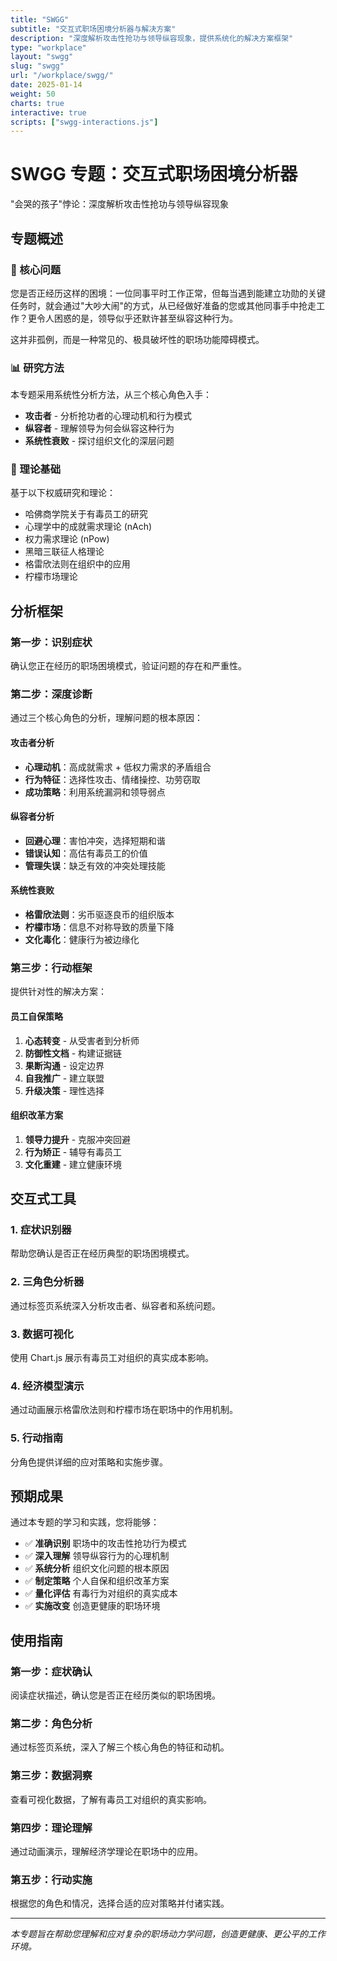 ```yaml
---
title: "SWGG"
subtitle: "交互式职场困境分析器与解决方案"
description: "深度解析攻击性抢功与领导纵容现象，提供系统化的解决方案框架"
type: "workplace"
layout: "swgg"
slug: "swgg"
url: "/workplace/swgg/"
date: 2025-01-14
weight: 50
charts: true
interactive: true
scripts: ["swgg-interactions.js"]
---
```


# SWGG 专题：交互式职场困境分析器

"会哭的孩子"悖论：深度解析攻击性抢功与领导纵容现象

## 专题概述

### 🎯 核心问题
您是否正经历这样的困境：一位同事平时工作正常，但每当遇到能建立功勋的关键任务时，就会通过"大吵大闹"的方式，从已经做好准备的您或其他同事手中抢走工作？更令人困惑的是，领导似乎还默许甚至纵容这种行为。

这并非孤例，而是一种常见的、极具破坏性的职场功能障碍模式。

### 📊 研究方法
本专题采用系统性分析方法，从三个核心角色入手：
- **攻击者** - 分析抢功者的心理动机和行为模式
- **纵容者** - 理解领导为何会纵容这种行为
- **系统性衰败** - 探讨组织文化的深层问题

### 🔬 理论基础
基于以下权威研究和理论：
- 哈佛商学院关于有毒员工的研究
- 心理学中的成就需求理论 (nAch)
- 权力需求理论 (nPow)
- 黑暗三联征人格理论
- 格雷欣法则在组织中的应用
- 柠檬市场理论

## 分析框架

### 第一步：识别症状
确认您正在经历的职场困境模式，验证问题的存在和严重性。

### 第二步：深度诊断
通过三个核心角色的分析，理解问题的根本原因：

#### 攻击者分析
- **心理动机**：高成就需求 + 低权力需求的矛盾组合
- **行为特征**：选择性攻击、情绪操控、功劳窃取
- **成功策略**：利用系统漏洞和领导弱点

#### 纵容者分析
- **回避心理**：害怕冲突，选择短期和谐
- **错误认知**：高估有毒员工的价值
- **管理失误**：缺乏有效的冲突处理技能

#### 系统性衰败
- **格雷欣法则**：劣币驱逐良币的组织版本
- **柠檬市场**：信息不对称导致的质量下降
- **文化毒化**：健康行为被边缘化

### 第三步：行动框架
提供针对性的解决方案：

#### 员工自保策略
1. **心态转变** - 从受害者到分析师
2. **防御性文档** - 构建证据链
3. **果断沟通** - 设定边界
4. **自我推广** - 建立联盟
5. **升级决策** - 理性选择

#### 组织改革方案
1. **领导力提升** - 克服冲突回避
2. **行为矫正** - 辅导有毒员工
3. **文化重建** - 建立健康环境

## 交互式工具

### 1. 症状识别器
帮助您确认是否正在经历典型的职场困境模式。

### 2. 三角色分析器
通过标签页系统深入分析攻击者、纵容者和系统问题。

### 3. 数据可视化
使用 Chart.js 展示有毒员工对组织的真实成本影响。

### 4. 经济模型演示
通过动画展示格雷欣法则和柠檬市场在职场中的作用机制。

### 5. 行动指南
分角色提供详细的应对策略和实施步骤。

## 预期成果

通过本专题的学习和实践，您将能够：

- ✅ **准确识别** 职场中的攻击性抢功行为模式
- ✅ **深入理解** 领导纵容行为的心理机制
- ✅ **系统分析** 组织文化问题的根本原因
- ✅ **制定策略** 个人自保和组织改革方案
- ✅ **量化评估** 有毒行为对组织的真实成本
- ✅ **实施改变** 创造更健康的职场环境

## 使用指南

### 第一步：症状确认
阅读症状描述，确认您是否正在经历类似的职场困境。

### 第二步：角色分析
通过标签页系统，深入了解三个核心角色的特征和动机。

### 第三步：数据洞察
查看可视化数据，了解有毒员工对组织的真实影响。

### 第四步：理论理解
通过动画演示，理解经济学理论在职场中的应用。

### 第五步：行动实施
根据您的角色和情况，选择合适的应对策略并付诸实践。

---

*本专题旨在帮助您理解和应对复杂的职场动力学问题，创造更健康、更公平的工作环境。*
